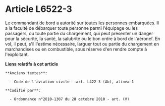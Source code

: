 # Article L6522-3

Le commandant de bord a autorité sur toutes les personnes embarquées. Il a la faculté de débarquer toute personne parmi
l'équipage ou les passagers, ou toute partie du chargement, qui peut présenter un danger pour la sécurité, la santé, la
salubrité ou le bon ordre à bord de l'aéronef. En vol, il peut, s'il l'estime nécessaire, larguer tout ou partie du
chargement en marchandises ou en combustible, sous réserve d'en rendre compte à l'exploitant.

**Liens relatifs à cet article**

	**Anciens textes**:

	  - Code de l'aviation civile - art. L422-3 (Ab), alinéa 1

	**Codifié par**:

	  - Ordonnance n°2010-1307 du 28 octobre 2010 - art. (V)
